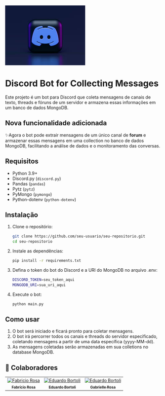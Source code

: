 ![alt text](image.png)
# Discord Bot for Collecting Messages

Este projeto é um bot para Discord que coleta mensagens de canais de texto, threads e fóruns de um servidor e armazena essas informações em um banco de dados MongoDB.

## Nova funcionalidade adicionada

✨Agora o bot pode extrair mensagens de um único canal de **forum** e armazenar essas mensagens em uma collection no banco de dados MongoDB, facilitando a análise de dados e o monitoramento das conversas.

## Requisitos

- Python 3.9+
- Discord.py (`discord.py`)
- Pandas (`pandas`)
- Pytz (`pytz`)
- PyMongo (`pymongo`)
- Python-dotenv (`python-dotenv`)

## Instalação

1. Clone o repositório:

   ```bash
   git clone https://github.com/seu-usuario/seu-repositorio.git
   cd seu-repositorio

2. Instale as dependências:

   ```bash
   pip install -r requirements.txt

3. Defina o token do bot do Discord e a URI do MongoDB no arquivo .env:

   ```bash
   DISCORD_TOKEN=seu_token_aqui
   MONGODB_URI=sua_uri_aqui

4. Execute o bot:

   ```bash
   python main.py

## Como usar

1. O bot será iniciado e ficará pronto para coletar mensagens.
2. O bot irá percorrer todos os canais e threads do servidor especificado, coletando mensagens a partir de uma data específica (yyyy-MM-dd).
3. As mensagens coletadas serão armazenadas em sua colletions no database MongoDB.

<h2 id="colab">🤝 Colaboradores</h2>

<table>
  <tr>
    <td align="center">
      <a href="#">
        <img src="https://media.licdn.com/dms/image/v2/D4D03AQFhg6aT98EYyQ/profile-displayphoto-shrink_200_200/profile-displayphoto-shrink_200_200/0/1697061290400?e=1735171200&v=beta&t=I7QymWDGwsoAsobMDPcCba6KiP3cvSA8LnWUF2G9nzU" width="100px;" alt="Fabricio Rosa"/><br>
        <sub>
          <b>Fabrício Rosa</b>
        </sub>
      </a>
    </td>
    <td align="center">
      <a href="#">
        <img src="https://media.licdn.com/dms/image/v2/D4D03AQE-5o3qpWIN9g/profile-displayphoto-shrink_100_100/profile-displayphoto-shrink_100_100/0/1710954940792?e=1735171200&v=beta&t=7vLCKrr7DJio8MREsd9pBijdp8TjUFA5RdkCJpetsS0" width="100px;" alt="Eduardo Bortoli"/><br>
        <sub>
          <b>Eduardo Bortoli</b>
        </sub>
      </a>
    </td>
    <td align="center">
      <a href="#">
        <img src="https://media.licdn.com/dms/image/v2/D4E03AQGi_MKVj3IA5Q/profile-displayphoto-shrink_100_100/profile-displayphoto-shrink_100_100/0/1718247588625?e=1735171200&v=beta&t=lrjO5njNVwsJQfyTMU_hkemv59cTfZxhGE6rNgCstxI" width="100px;" alt="Eduardo Bortoli"/><br>
        <sub>
          <b>Gabrielle Rosa</b>
        </sub>
      </a>
    </td>
</table>
